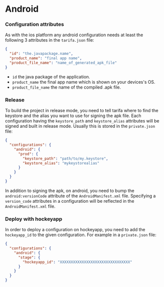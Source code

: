 # Android

### Configuration attributes

As with the ios platform any android configuration needs at least the following
3 attributes in the `tarifa.json` file:

``` json
{
  "id": "the.javapackage.name",
  "product_name": "final app name",
  "product_file_name": "name_of_generated_apk_file"
}
```

* `id` the java package of the application.
* `product_name` the final app name which is shown on your devices's OS.
* `product_file_name` the name of the compiled .apk file.

### Release

To build the project in release mode, you need to tell tarifa where to find the
keystore and the alias you want to use for signing the apk file. Each configuration
having the `keystore_path` and `keystore_alias` attributes will be signed and built
in release mode. Usually this is stored in the `private.json` file:

```json
{
  "configurations": {
    "android": {
      "prod": {
        "keystore_path": "path/to/my.keystore",
        "keystore_alias": "mykeystorealias"
      }
    }
  }
}
```

In addition to signing the apk, on android, you need to bump the `android:versionCode`
attribute of the `AndroidManifest.xml` file.
Specifying a `version_code` attributes in a configuration will be reflected in the
`AndroidManifest.xml` file.

### Deploy with hockeyapp

In order to deploy a configuration on hockeyapp, you need to add the `hockeyapp_id`
to the given configuration. For example in a `private.json` file:

``` json
{
  "configurations": {
    "android": {
      "stage": {
        "hockeyapp_id": "XXXXXXXXXXXXXXXXXXXXXXXXXXXXXXXX"
      }
    }
  }
}
```
